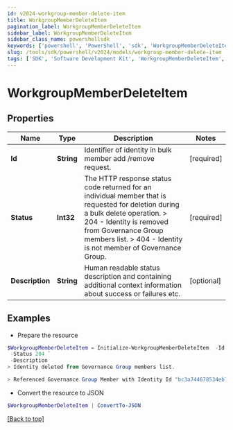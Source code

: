 ```yaml
---
id: v2024-workgroup-member-delete-item
title: WorkgroupMemberDeleteItem
pagination_label: WorkgroupMemberDeleteItem
sidebar_label: WorkgroupMemberDeleteItem
sidebar_class_name: powershellsdk
keywords: ['powershell', 'PowerShell', 'sdk', 'WorkgroupMemberDeleteItem', 'V2024WorkgroupMemberDeleteItem'] 
slug: /tools/sdk/powershell/v2024/models/workgroup-member-delete-item
tags: ['SDK', 'Software Development Kit', 'WorkgroupMemberDeleteItem', 'V2024WorkgroupMemberDeleteItem']
---
```



# WorkgroupMemberDeleteItem

## Properties

Name | Type | Description | Notes
------------ | ------------- | ------------- | -------------
**Id** | **String** | Identifier of identity in bulk member add /remove request. | [required]
**Status** | **Int32** | The HTTP response status code returned for an individual  member that is requested for deletion during a bulk delete operation.  > 204   - Identity is removed from Governance Group members list.  > 404   - Identity is not member of Governance Group.  | [required]
**Description** | **String** | Human readable status description and containing additional context information about success or failures etc.  | [optional] 

## Examples

- Prepare the resource
```powershell
$WorkgroupMemberDeleteItem = Initialize-WorkgroupMemberDeleteItem  -Id 464ae7bf791e49fdb74606a2e4a89635 `
 -Status 204 `
 -Description 
> Identity deleted from Governance Group members list.

> Referenced Governance Group Member with Identity Id "bc3a744678534eb78a8002ee2085df64" was not found.

```

- Convert the resource to JSON
```powershell
$WorkgroupMemberDeleteItem | ConvertTo-JSON
```


[[Back to top]](#) 

